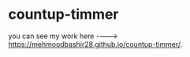 # countup-timmer
you can see my work here ---->  https://mehmoodbashir28.github.io/countup-timmer/.
